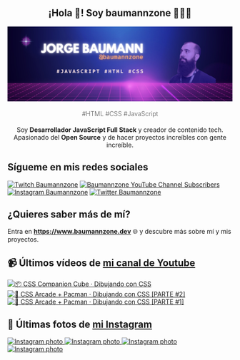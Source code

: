 <p align="center">
   <h2 align="center">¡Hola 👋! Soy baumannzone 👨🏻‍💻</h2>
   <img align="center" src="img/header.png" />
   <h4 align="center" style="font-weight: 300; color: #555;">#HTML #CSS #JavaScript</h4>
</p>

<p align="center" style="margin-bottom: 20px">Soy <strong>Desarrollador JavaScript Full Stack</strong> y creador de contenido tech.
<br/>
Apasionado del <strong>Open Source</strong> y de hacer proyectos increíbles con gente increíble.
</p>

## Sígueme en mis redes sociales

[![Twitch Baumannzone](https://img.shields.io/twitch/status/baumannzone?style=social)](https://twitch.tv/baumannzone)
[![Baumannzone YouTube Channel Subscribers](https://img.shields.io/youtube/channel/subscribers/UCTTj5ztXnGeDRPFVsBp7VMA?style=social)](https://youtube.com/rambitojs)
[![Instagram Baumannzone](https://img.shields.io/badge/Baumannzone--_.svg?label=Instagram&style=social&logo=instagram)](https://instagram.com/baumannzone)
[![Twitter Baumannzone](https://img.shields.io/twitter/follow/Baumannzone?label=Twitter&style=social)](https://twitter.com/baumannzone)

## ¿Quieres saber más de mí?

Entra en **https://www.baumannzone.dev** 🌐 y descubre más sobre mí y mis proyectos.

## 📹 Últimos vídeos de [mi canal de Youtube](https://youtube.com/rambitojs?sub_confirmation=1)


<a href='https://youtu.be/W6xwoSJahA0' target='_blank'>
  <img width='30%' src='https://img.youtube.com/vi/W6xwoSJahA0/mqdefault.jpg' alt='📦 CSS Companion Cube · Dibujando con CSS' />
</a>
<a href='https://youtu.be/9C3NXVXewH8' target='_blank'>
  <img width='30%' src='https://img.youtube.com/vi/9C3NXVXewH8/mqdefault.jpg' alt='👾 CSS Arcade + Pacman · Dibujando con CSS [PARTE #2]' />
</a>
<a href='https://youtu.be/2ahqLdgkSxA' target='_blank'>
  <img width='30%' src='https://img.youtube.com/vi/2ahqLdgkSxA/mqdefault.jpg' alt='👾 CSS Arcade + Pacman · Dibujando con CSS [PARTE #1]' />
</a>

## 📸 Últimas fotos de [mi Instagram](https://instagram.com/baumannzone)


<a href='https://instagram.com/p/C2Xr4hYNAmD' target='_blank'>
  <img width='20%' src='https://instagram.fplq1-2.fna.fbcdn.net/v/t51.2885-15/420013915_698801212344816_1846725449189555466_n.jpg?stp=dst-jpg_e35_s1080x1080&_nc_ht=instagram.fplq1-2.fna.fbcdn.net&_nc_cat=100&_nc_ohc=79K0EkLmrtUAX_XBEHA&edm=APU89FABAAAA&ccb=7-5&ig_cache_key=MzI4NTI4NzQ1MzMyMDI4NDU0Nw%3D%3D.2-ccb7-5&oh=00_AfDRHobKcz7kZgpNzOF9qLTCzsNjuSDrAJegTkibox3HJA&oe=65B286D8&_nc_sid=bc0c2c' alt='Instagram photo' />
</a>
<a href='https://instagram.com/p/C2VDGAZNmSJ' target='_blank'>
  <img width='20%' src='https://instagram.fplq1-2.fna.fbcdn.net/v/t51.2885-15/419627683_1405440463681813_1030666991868514555_n.jpg?stp=dst-jpg_e35_s1080x1080&_nc_ht=instagram.fplq1-2.fna.fbcdn.net&_nc_cat=101&_nc_ohc=6grq9i6v7FMAX_0VFQx&edm=APU89FABAAAA&ccb=7-5&ig_cache_key=MzI4NDU0NTEwNTkyMTY4NDUxNg%3D%3D.2-ccb7-5&oh=00_AfB68giEcxOPQKY3Lnu4zQPYUEXn32WFUqoYuweRcco0JA&oe=65B3889F&_nc_sid=bc0c2c' alt='Instagram photo' />
</a>
<a href='https://instagram.com/p/C2P6dXMtvq3' target='_blank'>
  <img width='20%' src='https://instagram.fplq1-2.fna.fbcdn.net/v/t51.2885-15/419503571_794372469199519_5644676377474381889_n.jpg?stp=dst-jpg_e35_s1080x1080&efg=e30&_nc_ht=instagram.fplq1-2.fna.fbcdn.net&_nc_cat=107&_nc_ohc=DSxMnV-j1DgAX9wC5UQ&edm=APU89FABAAAA&ccb=7-5&ig_cache_key=MzI4MzA5OTc1Nzg0ODIzMDU4Mw%3D%3D.2-ccb7-5&oh=00_AfA2SZ3IGWwT5JJfMcnQkXtNR-5edC6n9xp1ohH1X4khEw&oe=65B3E14C&_nc_sid=bc0c2c' alt='Instagram photo' />
</a>
<a href='https://instagram.com/p/C2KLNWJtYXK' target='_blank'>
  <img width='20%' src='https://instagram.fplq1-2.fna.fbcdn.net/v/t51.2885-15/419051740_366506389455596_4114578212998109814_n.jpg?stp=dst-jpg_e15&_nc_ht=instagram.fplq1-2.fna.fbcdn.net&_nc_cat=108&_nc_ohc=1ZpBbHV6HIQAX_DqKh-&edm=APU89FABAAAA&ccb=7-5&oh=00_AfC_0x13zHFPjR1r-553XDXAngE8T91JbLhyLLwQV8bs_A&oe=65B0527F&_nc_sid=bc0c2c' alt='Instagram photo' />
</a>
